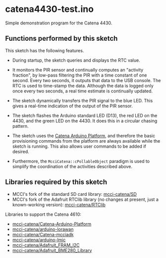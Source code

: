 # catena4430-test.ino

Simple demonstration program for the Catena 4430.

## Functions performed by this sketch

This sketch has the following features.

- During startup, the sketch queries and displays the RTC value.

- It monitors the PIR sensor and continually computes an "activity fraction", by low-pass filtering the PIR with a time constant of one second. Every two seconds, it outputs that data to the USB console. The RTC is used to time-stamp the data.  Although the data is logged only once every two seconds, a real time estimate is continually updated.

- The sketch dynamically transfers the PIR signal to the blue LED. This gives a real-time indication of the output of the PIR sensor.

- The sketch flashes the Arduino standard LED (D13), the red LED on the 4430, and the green LED on the 4430. It does this in a circular chasing pattern.

- The sketch uses the [Catena Arduino Platform](https://github.com/mcci-catena/Catena-Arduino-Platform.git), and therefore the basic provisioning commands from the platform are always available while the sketch is running. This also allows user commands to be added if desired.

- Furthermore, the `McciCatena::cPollableObject` paradigm is used to simplify the coordination of the activities described above.

## Libraries required by this sketch

- MCCI's fork of the standard SD card library: [mcci-catena/SD](https://github.com/mcci-catena/SD/)
- MCCI's fork of the Adafruit RTClib library (no changes at present, just a known-working version): [mcci-catena/RTClib](https://github.com/mcci-catena/RTClib/)

Libraries to support the Catena 4610:

- [mcci-catena/Catena-Arduino-Platform](https://github.com/mcci-catena/Catena-Arduino-Platform/)
- [mcci-catena/arduino-lorawan](https://github.com/mcci-catena/arduino-lorawan/)
- [mcci-catena/Catena-mcciadk](https://github.com/mcci-catena/Catena-mcciadk/)
- [mcci-catena/arduino-lmic](https://github.com/mcci-catena/arduino-lmic/)
- [mcci-catena/Adafruit_FRAM_I2C](https://github.com/mcci-catena/Adafruit_FRAM_I2C/)
- [mcci-catena/Adafruit_BME280_Library](https://github.com/mcci-catena/Adafruit_BME280_Library/)
